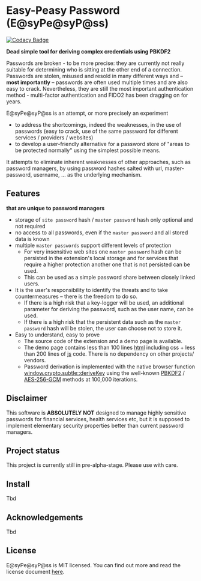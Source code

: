 # Easy-Peasy Password (E@syPe@syP@ss)

[![Codacy Badge](https://api.codacy.com/project/badge/Grade/179232d52d8f4874aaef06e403461d8a)](https://app.codacy.com/gh/blackgwe/easy-peasy-pass?utm_source=github.com&utm_medium=referral&utm_content=blackgwe/easy-peasy-pass&utm_campaign=Badge_Grade)

**Dead simple tool for deriving complex credentials using PBKDF2**

Passwords are broken - to be more precise: they are currently not really suitable for determining who is sitting at the other end of a connection. Passwords are stolen, misused and resold in many different ways and – **most importantly** – passwords are often used multiple times and are also easy to crack.  Nevertheless, they are still the most important authentication method - multi-factor authentication and FIDO2 has been dragging on for years.

E@syPe@syP@ss is an attempt, or more precisely an experiment
* to address the shortcomings, indeed the weaknesses, in the use of passwords (easy to crack, use of the same password for different services / providers / websites)
* to develop a user-friendly alternative for a password store of "areas to be protected normally" using the simplest possible means. 

It attempts to eliminate inherent weaknesses of other approaches, such as password managers, by using password hashes salted with url, master-password, username, … as the underlying mechanism.

## Features
**that are unique to password managers**

* storage of `site password` hash / `master password` hash only optional and not required
* no access to all passwords, even if the `master password` and all stored data is known
* multiple `master passwords` support different levels of protection
  * For very insensitive web sites one `master password` hash can be persisted in the extension's local storage and for services that require a higher protection another one that is not persisted can be used.
  * This can be used as a simple password share between closely linked users. 
* It is the user's responsibility to identify the threats and to take countermeasures – there is the freedom to do so.
  * If there is a high risk that a key-logger will be used, an additional parameter for deriving the password, such as the user name, can be used. 
  * If there is a high risk that the persistent data such as the `master password` hash will be stolen, the user can choose not to store it.
* Easy to understand, easy to prove
  * The source code of the extension and a demo page is available.
  * The demo page contains less than 100 lines [html](src/index.html) including css + less than 200 lines of [js](extension/lib/crypto.js) code. There is no dependency on other projects/ vendors.
  * Password derivation is implemented with the native browser function [window.crypto.subtle::deriveKey](https://developer.mozilla.org/en-US/docs/Web/API/SubtleCrypto/deriveKey) using the well-known [PBKDF2](https://en.wikipedia.org/wiki/PBKDF2) / [AES-256-GCM](https://en.wikipedia.org/wiki/Galois/Counter_Mode) methods at 100,000 iterations.

## Disclaimer

This software is **ABSOLUTELY NOT**  designed to manage highly sensitive passwords for financial services, 
health services etc, but it is supposed to implement elementary security properties better than current 
password managers.

## Project status
This project is currently still in pre-alpha-stage. Please use with care.

## Install
Tbd


## Acknowledgements

Tbd

## License

E@syPe@syP@ss is MIT licensed. You can find out more and read the license document [here](https://github.com/aurelia/aurelia/blob/master/LICENSE).

